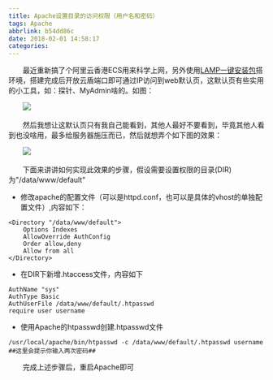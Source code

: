 ```yaml
---
title: Apache设置目录的访问权限（用户名和密码）
tags: Apache
abbrlink: b54dd86c
date: 2018-02-01 14:58:17
categories:
---
```


　　最近重新搞了个阿里云香港ECS用来科学上网，另外使用[LAMP一键安装包](https://lamp.sh)搭环境，搭建完成后开放云盾端口即可通过IP访问到web默认页，这默认页有些实用的小工具，如：探针、MyAdmin啥的。如图：

　　![](http://cdn.pipipa.cn/20180201151746870535154.png)

　　然后我想让这默认页只有我自己能看到，其他人最好不要看到，毕竟其他人看到也没啥用，最多给服务器施压而已，然后就想弄个如下图的效果：

　　![](http://cdn.pipipa.cn/20180201151746846888519.png)

　　下面来讲讲如何实现此效果的步骤，假设需要设置权限的目录(DIR)为"/data/www/default"

* 修改apache的配置文件（可以是httpd.conf，也可以是具体的vhost的单独配置文件）,内容如下：
```
<Directory "/data/www/default">
    Options Indexes
    AllowOverride AuthConfig
    Order allow,deny
    Allow from all
</Directory>
```

* 在DIR下新增.htaccess文件，内容如下
```
AuthName "sys"
AuthType Basic
AuthUserFile /data/www/default/.htpasswd
require user username
```

* 使用Apache的htpasswd创建.htpasswd文件
```
/usr/local/apache/bin/htpasswd -c /data/www/default/.htpasswd username
##这里会提示你输入两次密码##
```

　　完成上述步骤后，重启Apache即可